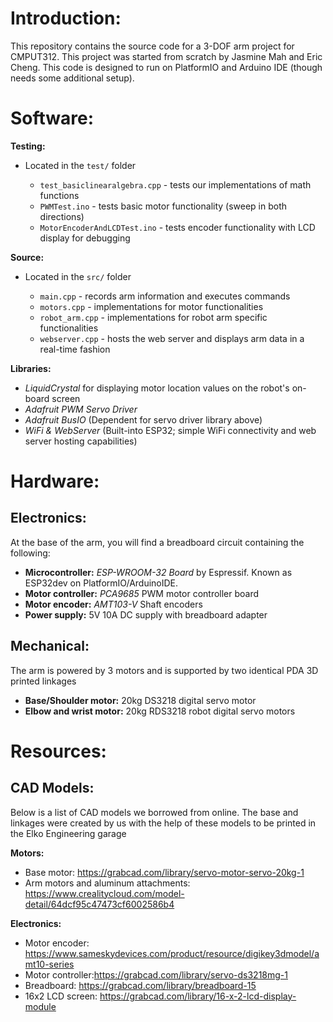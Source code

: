 # Introduction:
  This repository contains the source code for a 3-DOF arm project for CMPUT312. This project was started from scratch by Jasmine Mah and Eric Cheng. This code is designed to run on PlatformIO and Arduino IDE (though needs some additional setup). 

# Software:
**Testing:**
- Located in the `test/` folder

  - `test_basiclinearalgebra.cpp` - tests our implementations of math functions
  - `PWMTest.ino` - tests basic motor functionality (sweep in both directions)
  - `MotorEncoderAndLCDTest.ino` - tests encoder functionality with LCD display for debugging

**Source:**
- Located in the `src/` folder

  - `main.cpp` - records arm information and executes commands
  - `motors.cpp` - implementations for motor functionalities
  - `robot_arm.cpp` - implementations for robot arm specific functionalities
  - `webserver.cpp` - hosts the web server and displays arm data in a real-time fashion

**Libraries:**

- *LiquidCrystal* for displaying motor location values on the robot's on-board screen
- *Adafruit PWM Servo Driver*
- *Adafruit BusIO* (Dependent for servo driver library above)
- *WiFi & WebServer* (Built-into ESP32; simple WiFi connectivity and web server hosting capabilities)

# Hardware:
## Electronics: 
At the base of the arm, you will find a breadboard circuit containing the following:

- **Microcontroller:** *ESP-WROOM-32 Board* by Espressif. Known as ESP32dev on PlatformIO/ArduinoIDE.
- **Motor controller:** *PCA9685* PWM motor controller board
- **Motor encoder:** *AMT103-V* Shaft encoders
- **Power supply:** 5V 10A DC supply with breadboard adapter

## Mechanical: 
The arm is powered by 3 motors and is supported by two identical PDA 3D printed linkages

- **Base/Shoulder motor:** 20kg DS3218 digital servo motor
- **Elbow and wrist motor:** 20kg RDS3218 robot digital servo motors

# Resources:

## CAD Models:
  Below is a list of CAD models we borrowed from online. The base and linkages were created by us with the help of these models to be printed in the Elko Engineering garage

**Motors:**

- Base motor: https://grabcad.com/library/servo-motor-servo-20kg-1
- Arm motors and aluminum attachments: https://www.crealitycloud.com/model-detail/64dcf95c47473cf6002586b4

**Electronics:**

- Motor encoder: https://www.sameskydevices.com/product/resource/digikey3dmodel/amt10-series
- Motor controller:https://grabcad.com/library/servo-ds3218mg-1
- Breadboard: https://grabcad.com/library/breadboard-15
- 16x2 LCD screen: https://grabcad.com/library/16-x-2-lcd-display-module